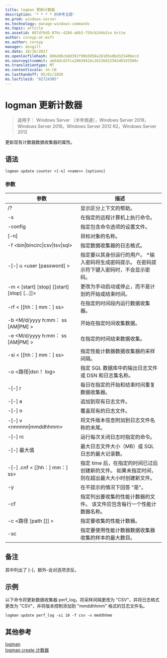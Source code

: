 ```yaml
---
title: logman 更新计数器
description: '* * * * 的参考主题'
ms.prod: windows-server
ms.technology: manage-windows-commands
ms.topic: article
ms.assetid: 607df6d5-876c-428d-a0b3-f59cb244e2ce britw
author: coreyp-at-msft
ms.author: coreyp
manager: dongill
ms.date: 10/16/2017
ms.openlocfilehash: 606dd6cb8d391f99b5050a28105e8bd32540becd
ms.sourcegitcommit: ab64dc83fca28039416c26226815502d0193500c
ms.translationtype: MT
ms.contentlocale: zh-CN
ms.lasthandoff: 05/01/2020
ms.locfileid: "82724305"
---
```

# <a name="logman-update-counter"></a>logman 更新计数器

> 适用于： Windows Server （半年频道），Windows Server 2019，Windows Server 2016，Windows Server 2012 R2，Windows Server 2012

更新现有计数器数据收集器的属性。  

## <a name="syntax"></a>语法  
```  
logman update counter <[-n] <name>> [options]  
```  
### <a name="parameters"></a>参数  

|                    参数                     |                                                                               描述                                                                               |
|--------------------------------------------------|-------------------------------------------------------------------------------------------------------------------------------------------------------------------------|
|                        /?                        |                                                                    显示区分上下文的帮助。                                                                     |
|                -s<computer name>                |                                                          在指定的远程计算机上执行命令。                                                          |
|                 -config <value>                  |                                                         指定包含命令选项的设置文件。                                                         |
|                   [-n]<name>                    |                                                                       目标对象的名称。                                                                        |
| -f <bin&#124;bincirc&#124;csv&#124;tsv&#124;sql> |                                                            指定数据收集器的日志格式。                                                             |
|             -[-] u <user [password] >              | 指定要以其身份运行的用户。 \*输入密码将生成密码提示。 在密码提示符下键入密码时，不会显示密码。 |
|    -m < [start] [stop] [[start] [stop] [...]]>    |                                                更改为手动启动或停止，而不是计划的开始或结束时间。                                                 |
|                -rf < [[hh：] mm：] ss>                |                                                        在指定的时间段内运行数据收集器。                                                         |
|        -b <M/d/yyyy h:mm： ss [AM&#124;PM] >         |                                                              开始在指定时间收集数据。                                                               |
|        -e <M/d/yyyy h:mm： ss [AM&#124;PM] >         |                                                               在指定的时间结束数据收集。                                                                |
|                -si < [[hh：] mm：] ss>                |                                                 指定性能计数器数据收集器的采样间隔。                                                  |
|              -o <路径&#124;dsn！ log>              |                                              指定 SQL 数据库中的输出日志文件或 DSN 和日志集名称。                                               |
|                      -[-] r                       |                                                  每日在指定的开始和结束时间重复数据收集器。                                                  |
|                      -[-] a                       |                                                                     追加到现有日志文件。                                                                     |
|                      -[-] o                      |                                                                     覆盖现有的日志文件。                                                                     |
|           -[-] v <nnnnnn&#124;mmddhhmm>           |                                                   将文件版本信息附加到日志文件名称的末尾。                                                   |
|                  -[-] rc<task>                   |                                                         运行每次关闭日志时指定的命令。                                                          |
|                 -[-] 最大值 <value>                  |                                                 最大日志文件大小（MB）或 SQL 日志的最大记录数。                                                  |
|              -[-] .cnf < [[hh：] mm：] ss>              |     指定 time 后，在指定的时间已过后创建新的文件。 如果未指定时间，则在超出最大大小时创建新文件。     |
|                        -y                        |                                                             在不提示的情况下回答 "是"。                                                              |
|                  -cf<filename>                  |                       指定列出要收集的性能计数器的文件。 该文件应包含每行一个性能计数器名称。                        |
|               -c <路径 [path []] >               |                                                              指定要收集的性能计数器。                                                               |
|                   -sc <value>                    |                                      指定要使用性能计数器数据收集器收集的样本的最大数目。                                      |

## <a name="remarks"></a>备注  
其中列出了 [-]，额外-会对选项求反。  
## <a name="examples"></a>示例  
以下命令将更新数据收集器 perf_log，将采样间隔更改为 "CSV"，并将日志格式更改为 "CSV"，并将版本控制添加到 "mmddhhmm" 格式的日志文件名。  
```  
logman update perf_log -si 10 -f csv -v mmddhhmm  
```  
## <a name="additional-references"></a>其他参考  
[logman](logman.md)  
[logman create 计数器](logman-create-counter.md)  
